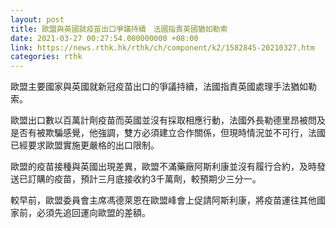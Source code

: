 ```yaml
---
layout: post
title: 歐盟與英國就疫苗出口爭議持續　法國指責英國猶如勒索
date: 2021-03-27 00:27:54.000000000 +08:00
link: https://news.rthk.hk/rthk/ch/component/k2/1582845-20210327.htm
categories: rthk
---
```


歐盟主要國家與英國就新冠疫苗出口的爭議持續，法國指責英國處理手法猶如勒索。

歐盟出口數以百萬計劑疫苗而英國並沒有採取相應行動，法國外長勒德里昂被問及是否有被欺騙感覺，他強調，雙方必須建立合作關係，但現時情況並不可行，法國已經要求歐盟實施更嚴格的出口限制。

歐盟的疫苗接種與英國出現差異，歐盟不滿藥廠阿斯利康並沒有履行合約，及時發送已訂購的疫苗，預計三月底接收約3千萬劑，較預期少三分一。

較早前，歐盟委員會主席馮德萊恩在歐盟峰會上促請阿斯利康，將疫苗運往其他國家前，必須先追回運向歐盟的差額。
